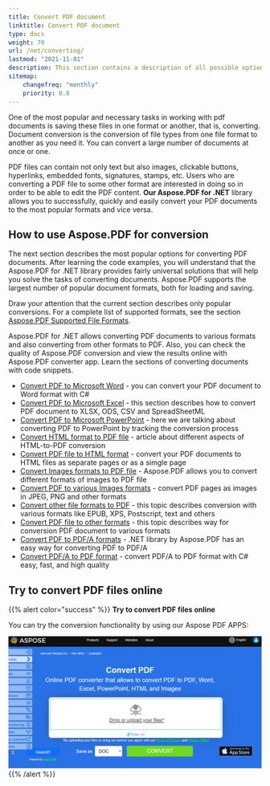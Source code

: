 ```yaml
---
title: Convert PDF document
linktitle: Convert PDF document
type: docs
weight: 70
url: /net/converting/
lastmod: "2021-11-01"
description: This section contains a description of all possible options for converting PDF documents on C# using Aspose.PDF library.
sitemap:
    changefreq: "monthly"
    priority: 0.8
---
```


One of the most popular and necessary tasks in working with pdf documents is saving these files in one format or another, that is, converting. Document conversion is the conversion of file types from one file format to another as you need it. You can convert a large number of documents at once or one.

PDF files can contain not only text but also images, clickable buttons, hyperlinks, embedded fonts, signatures, stamps, etc. Users who are converting a PDF file to some other format are interested in doing so in order to be able to edit the PDF content.
**Our Aspose.PDF for .NET** library allows you to successfully, quickly and easily convert your PDF documents to the most popular formats and vice versa.

## How to use Aspose.PDF for conversion

The next section describes the most popular options for converting PDF documents.
After learning the code examples, you will understand that the Aspose.PDF for .NET library provides fairly universal solutions that will help you solve the tasks of converting documents.
Aspose.PDF supports the largest number of popular document formats, both for loading and saving.

Draw your attention that the current section describes only popular conversions.
For a complete list of supported formats, see the section [Aspose.PDF Supported File Formats](https://docs.aspose.com/pdf/net/supported-file-formats/).

Aspose.PDF for .NET allows converting PDF documents to various formats and also converting from other formats to PDF. Also, you can check the quality of Aspose.PDF conversion and view the results online with Aspose.PDF converter app. Learn the sections of converting documents with code snippets.

- [Convert PDF to Microsoft Word](/pdf/net/convert-pdf-to-word/) - you can convert your PDF document to Word format with C#
- [Convert PDF to Microsoft Excel](/pdf/net/convert-pdf-to-excel/) - this section describes how to convert PDF document to XLSX, ODS, CSV and SpreadSheetML
- [Convert PDF to Microsoft PowerPoint](/pdf/net/convert-pdf-to-powerpoint/) - here we are talking about converting PDF to PowerPoint by tracking the conversion process
- [Convert HTML format to PDF file](/pdf/net/convert-html-to-pdf/) - article about different aspects of HTML-to-PDF conversion
- [Convert PDF file to HTML format](/pdf/net/convert-pdf-to-html/) - convert your PDF documents to HTML files as separate pages or as a simgle page
- [Convert Images formats to PDF file](/pdf/net/convert-images-format-to-pdf/) - Aspose.PDF allows you to convert different formats of images to PDF file
- [Convert PDF to various Images formats](/pdf/net/convert-pdf-to-images-format/) - convert PDF pages as images in JPEG, PNG and other formats
- [Convert other file formats to PDF](/pdf/net/convert-other-files-to-pdf/) - this topic describes conversion with various formats like EPUB, XPS, Postscript, text and others
- [Convert PDF file to other formats](/pdf/net/convert-pdf-to-other-files/) - this topic describes way for conversion PDF document to various formats
- [Convert PDF to PDF/A formats](/pdf/net/convert-pdf-to-pdfa/) - .NET library by Aspose.PDF has an easy way for converting PDF to PDF/A
- [Convert PDF/A to PDF format](/pdf/net/convert-pdfa-to-pdf/) - convert PDF/A to PDF format with C# easy, fast, and high quality

## Try to convert PDF files online

{{% alert color="success" %}}
**Try to convert PDF files online**

You can try the conversion functionality by using our Aspose PDF APPS:

[![Aspose PDF APP](app.png)](https://products.aspose.app/pdf/conversion)
{{% /alert %}}
